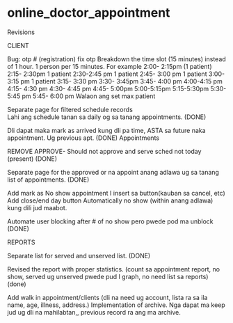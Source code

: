 # online_doctor_appointment

Revisions

CLIENT



Bug: otp # (registration) fix otp
Breakdown the time slot (15 minutes) instead of 1 hour. 1 person per 15 minutes.
For example 
2:00- 2:15pm (1 patient)
2:15- 2:30pm 1 patient
2:30-2:45 pm 1 patient
2:45- 3:00 pm 1 patient
3:00-3:15 pm 1 patient
3:15- 3:30 pm
3:30- 3:45pm
3:45- 4:00 pm
4:00-4:15 pm
4:15- 4:30 pm
4:30- 4:45 pm
4:45- 5:00pm
5:00-5:15pm
5:15-5:30pm
5:30-5:45 pm
5:45- 6:00 pm
Walaon ang set max patient


Separate page for filtered schedule records  
Lahi ang schedule tanan sa daily og sa tanang appointments. (DONE)


Dli dapat maka mark as arrived kung dli pa time, ASTA sa future naka appointment. Ug previous apt. (DONE)
Appointments

REMOVE APPROVE- Should not approve and serve sched not today (present) (DONE)

Separate page for the approved or na appoint anang adlawa ug sa tanang list of appointments. (DONE)

Add mark as No show appointment I insert sa button(kauban sa cancel, etc)
Add close/end day button
Automatically no show (within anang adlawa) kung dili jud maabot.

Automate user blocking after # of no show  pero pwede pod ma unblock (DONE)


REPORTS

Separate list for served and unserved list. (DONE)

Revised the report with proper statistics. (count sa appointment report, no show, served ug unserved pwede pud I graph, no need list sa reports) (done)

Add walk in appointment/clients (dli na need ug account, lista ra sa ila name, age, illness, address.)
Implementation of archive. Nga dapat ma keep jud ug dli na mahilabtan,, previous record ra ang ma archive.